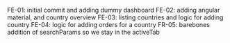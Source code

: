 FE-01: initial commit and adding dummy dashboard
FE-02: adding angular material, and country overview
FE-03: listing countries and logic for adding country
FE-04: logic for adding orders for a country
FR-05: barebones addition of searchParams so we stay in the activeTab
